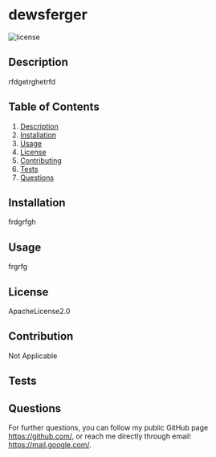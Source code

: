 # dewsferger
  ![license](https://img.shields.io/badge/license-ApacheLicense2.0-yellow.png)

  ## Description
  rfdgetrghetrfd
  
  ## Table of Contents
  1. [Description](#description)
  2. [Installation](#visuals)
  3. [Usage](#usage)
  4. [License](#license)
  5. [Contributing](#contributing)
  6. [Tests](#tests)
  7. [Questions](#questions)

  ## Installation
  frdgrfgh

  ## Usage
  frgrfg

  ## License
  ApacheLicense2.0

  ## Contribution
  Not Applicable

  ## Tests
  

  ## Questions
  
  For further questions, you can follow my public GitHub page https://github.com/, or reach me directly through email: https://mail.google.com/.